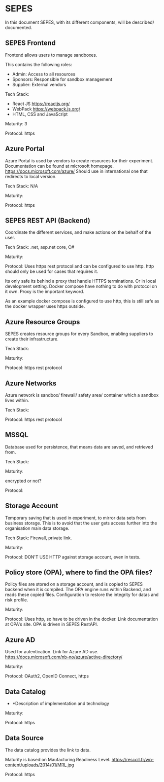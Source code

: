 # SEPES #

In this document SEPES, with its different components, will be described/ documented. 

## SEPES Frontend ##

Frontend allows users to manage sandboxes.

This contains the following roles:
- Admin: Access to all resources 
- Sponsors: Responsible for sandbox management 
- Supplier: External vendors

Tech Stack: 
  * React JS https://reactjs.org/
  * WebPack https://webpack.js.org/
  * HTML, CSS and JavaScript

Maturity: 3

Protocol: https

## Azure Portal ##

Azure Portal is used by vendors to create resources for their experiment. 
Documentation can be found at microsoft homepage.  https://docs.microsoft.com/azure/ Should use in international one that redirects to local version.

Tech Stack: N/A

Maturity: 

Protocol: https

## SEPES REST API (Backend) ##

Coordinate the different services, and make actions on the behalf of the user.

Tech Stack: .net, asp.net core, C#

Maturity:

Protocol: Uses https rest protocol and can be configured to use http. http should only be used for cases that requires it. 

Its only safe its behind a proxy that handle HTTPS terminations. Or in local development setting. Docker compose have nothing to do with protocol on it own. Proxy is the important keyword.

As an example docker compose is configured to use http, this is still safe as the docker wrapper uses https outside.

## Azure Resource Groups ##

SEPES creates resource groups for every Sandbox, enabling suppliers to create their infrastructure.

Tech Stack:

Maturity:

Protocol: https rest protocol

## Azure Networks ##

Azure network is sandbox/ firewall/ safety area/ container which a sandbox lives within.

Tech Stack: 

Protocol: https rest protocol

## MSSQL ##

Database used for persistence, that means data are saved, and retrieved from.

Tech Stack:

Maturity: 

encrypted or not?

Protocol:

## Storage Account ##

Temporary saving that is used in experiment, to mirror data sets from business storage. This is to avoid that the user gets access further into the organisation main data storage. 

Tech Stack: Firewall, private link.

Maturity:

Protocol: DON'T USE HTTP against storage account, even in tests.

## Policy store (OPA), where to find the OPA files? ##

Policy files are stored on a storage account, and is copied to SEPES backend when it is compiled. The OPA engine runs within Backend, and reads these copied files.
Configuration to restore the integrity for datas and risk profile. 

Maturity:

Protocol: Uses http, so have to be driven in the docker. Link documentation at OPA's site. OPA is driven in SEPES RestAPI.


## Azure AD ##

Used for autentication. Link for Azure AD use. https://docs.microsoft.com/nb-no/azure/active-directory/

Maturity: 


Protocol: OAuth2, OpenID Connect, https

## Data Catalog ##

* *Description of implementation and technology 


Maturity:

Protocol: https


## Data Source

The data catalog provides the link to data.


Maturity is based on Maufacturing Readiness Level. https://rescoll.fr/wp-content/uploads/2014/01/MRL.jpg


Protocol: https

